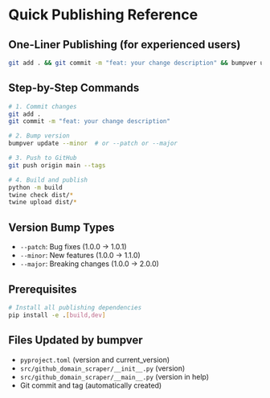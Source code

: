 # Quick Publishing Reference

## One-Liner Publishing (for experienced users)

```bash
git add . && git commit -m "feat: your change description" && bumpver update --minor && git push origin main --tags && python -m build && twine check dist/* && twine upload dist/*
```

## Step-by-Step Commands

```bash
# 1. Commit changes
git add .
git commit -m "feat: your change description"

# 2. Bump version
bumpver update --minor  # or --patch or --major

# 3. Push to GitHub
git push origin main --tags

# 4. Build and publish
python -m build
twine check dist/*
twine upload dist/*
```

## Version Bump Types

- `--patch`: Bug fixes (1.0.0 → 1.0.1)
- `--minor`: New features (1.0.0 → 1.1.0) 
- `--major`: Breaking changes (1.0.0 → 2.0.0)

## Prerequisites

```bash
# Install all publishing dependencies
pip install -e .[build,dev]
```

## Files Updated by bumpver

- `pyproject.toml` (version and current_version)
- `src/github_domain_scraper/__init__.py` (version)
- `src/github_domain_scraper/__main__.py` (version in help)
- Git commit and tag (automatically created) 